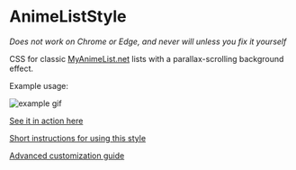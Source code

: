# AnimeListStyle

*Does not work on Chrome or Edge, and never will unless you fix it yourself*

CSS for classic [MyAnimeList.net](https://myanimelist.net) lists with a parallax-scrolling background effect. 

Example usage:

![example gif](g3i81Ne.gif?raw=true)

[See it in action here](https://myanimelist.net/animelist/dootsnaps)

[Short instructions for using this style](https://github.com/acm321/AnimeListStyle/wiki/How-to-use-this-style)

[Advanced customization guide](https://github.com/acm321/AnimeListStyle/wiki/Advanced-Customization)
